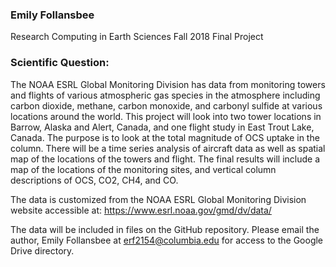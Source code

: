 ### Emily Follansbee
Research Computing in Earth Sciences
Fall 2018
Final Project

### Scientific Question:
The NOAA ESRL Global Monitoring Division has data from monitoring towers and flights of various atmospheric gas species in the atmosphere including carbon dioxide, methane, carbon monoxide, and carbonyl sulfide at various locations around the world. This project will look into two tower locations in Barrow, Alaska and Alert, Canada, and one flight study in East Trout Lake, Canada. The purpose is to look at the total magnitude of OCS uptake in the column. There will be a time series analysis of aircraft data as well as spatial map of the locations of the towers and flight. The final results will include a map of the locations of the monitoring sites, and vertical column descriptions of OCS, CO2, CH4, and CO. 

The data is customized from the NOAA ESRL Global Monitoring Division website accessible at: https://www.esrl.noaa.gov/gmd/dv/data/

The data will be included in files on the GitHub repository. Please email the author, Emily Follansbee at erf2154@columbia.edu for access to the Google Drive directory. 
